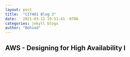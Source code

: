 ```yaml
---
layout: post
title:  "CIT481 Blog 3"
date:   2021-03-12 19:51:41 -0700
categories: jekyll blogs
author: "Behzad"
---
```


## AWS - Designing for High Availability I
